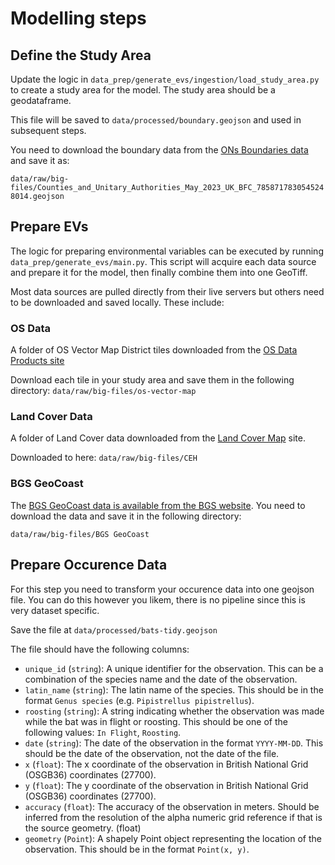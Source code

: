 

# Modelling steps

## Define the Study Area
Update the logic in `data_prep/generate_evs/ingestion/load_study_area.py` to create a study area for the model. The study area should be a geodataframe.

This file will be saved to `data/processed/boundary.geojson` and used in subsequent steps.

You need to download the boundary data from the [ONs Boundaries data](https://geoportal.statistics.gov.uk/search?q=BDY_CTYUA%202024&sort=Title%7Ctitle%7Casc) and save it as:

`data/raw/big-files/Counties_and_Unitary_Authorities_May_2023_UK_BFC_7858717830545248014.geojson`

## Prepare EVs

The logic for preparing environmental variables can be executed by running `data_prep/generate_evs/main.py`. This script will acquire each data source and prepare it for the model, then finally combine them into one GeoTiff.

Most data sources are pulled directly from their live servers but others need to be downloaded and saved locally. These include:

### OS Data
A folder of OS Vector Map District tiles downloaded from the [OS Data Products site](https://www.ordnancesurvey.co.uk/products/os-vectormap-district)

Download each tile in your study area and save them in the following directory:
`data/raw/big-files/os-vector-map` 

### Land Cover Data
A folder of Land Cover data downloaded from the [Land Cover Map](https://www.ceh.ac.uk/data/ukceh-land-cover-maps) site.

Downloaded to here:
`data/raw/big-files/CEH`


### BGS GeoCoast

The [BGS GeoCoast data is available from the BGS website](https://www.bgs.ac.uk/download/bgs-geocoast-open/). You need to download the data and save it in the following directory:

`data/raw/big-files/BGS GeoCoast`

## Prepare Occurence Data

For this step you need to transform your occurence data into one geojson file. You can do this however you likem, there is no pipeline since this is very dataset specific.

Save the file at `data/processed/bats-tidy.geojson`

The file should have the following columns:

- `unique_id` (`string`): A unique identifier for the observation. This can be a combination of the species name and the date of the observation.
- `latin_name` (`string`): The latin name of the species. This should be in the format `Genus species` (e.g. `Pipistrellus pipistrellus`).
- `roosting` (`string`): A string indicating whether the observation was made while the bat was in flight or roosting. This should be one of the following values: `In Flight`, `Roosting`.
- `date` (`string`): The date of the observation in the format `YYYY-MM-DD`. This should be the date of the observation, not the date of the file.
- `x` (`float`): The x coordinate of the observation in British National Grid (OSGB36) coordinates (27700).
- `y` (`float`): The y coordinate of the observation in British National Grid (OSGB36) coordinates (27700).
- `accuracy` (`float`): The accuracy of the observation in meters. Should be inferred from the resolution of the alpha numeric grid reference if that is the source geometry. (float)
- `geometry` (`Point`): A shapely Point object representing the location of the observation. This should be in the format `Point(x, y)`.


